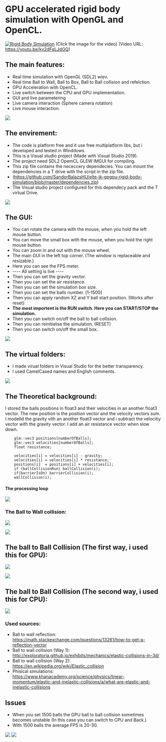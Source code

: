 # GPU accelerated rigid body simulation with OpenGL and OpenCL.

[![Rigid Body Simulation](https://github.com/SandorBalazsHU/elte-ik-gpgpu-rigid-body-simulation/blob/master/Images/Img01.jpg)](https://www.youtube.com/watch?v=ky2dFqLJdGQ)
(Click the image for the video)
(Video URL: https://youtu.be/ky2dFqLJdGQ)

## The main features:
* Real time simulation with OpenGL (SDL2) wiev.
* Real time Ball to Wall, Ball to Box, Ball to Ball collision and refelction.
* GPU Acceleration with OpenCL.
* Live switch between the CPU and GPU implementation.
* GUI and live parametering
* Live camera interaction (Sphere camera rotation)
* Live mouse interaction.

![](https://github.com/SandorBalazsHU/elte-ik-gpgpu-rigid-body-simulation/blob/master/Images/Img05.jpg)

## The envirement:
* The code is platform free and it use free multiplatform libs, but i developed and tested in Winddows.
* This is a Visual studio project (Made with Visual Studio 2019).
* The project need SDL2 OpemCL GLEW IMGUI for compiling.
* This zip file contains the nececcery dependecies. You can mount the dependencies in a T drive with the script in the zip file.
* (https://github.com/SandorBalazsHU/elte-ik-gpgpu-rigid-body-simulation/blob/master/dependencies.zip)
* The Visual studio project configured for this dependecy pack and the T virtual Drive.

![](https://github.com/SandorBalazsHU/elte-ik-gpgpu-rigid-body-simulation/blob/master/Images/Img02.jpg)

## The GUI:
* You can rotate the camera with the mouse, when you hold the left mouse button.
* You can move the small box with the mouse, when you hold the right mouse button.
* You can zoom in and out with the mouse wheel.
* The main GUI in the left top corner. (The window is replaceable and resizable.)
* Here you can see the FPS meter.
* ---- All setting is live ----
* Then you can set the gravity vector.
* Then you can set the air resistance.
* Then you can set the simulation box size.
* Then you can set the balls number. [1-1500]
* Then you can apply random XZ and Y ball start position. (Works after reset)
* <b>The most importent is the RUN switch. Here you can START/STOP the simulation.</b>
* Then you can switch on/off the ball to ball collision.
* Then you can reinitialise the simulation. (RESET)
* Then you can switch on/off the small box.

![](https://github.com/SandorBalazsHU/elte-ik-gpgpu-rigid-body-simulation/blob/master/Images/Img03.jpg)

## The virtual folders:
* I made virual folders in Visual Studio for the better transparency.
* I used CamelCased names and English comments.

![](https://github.com/SandorBalazsHU/elte-ik-gpgpu-rigid-body-simulation/blob/master/Images/Img07.jpg)

## The Theoretical background:
I stored the balls positions in float3 and their velocities in an another float3 vector.
The new position is the position vector and the velocity vectors sum.
I modelld the gravity vith an another float3 vector and i subtract the velocitiy vector with the gravity vector.
I add an air resistance vector when slow down.

```
    glm::vec3 positions[numberOfBalls];
    glm::vec3 velocities[numberOfBalls];
    float resistance;

    velocities[i] = velocities[i] - gravity;
    velocities[i] = velocities[i] * resistance;
    positions[i]  = positions[i] + velocities[i];
    if (ballCollisionRun) ballCollision(i);
    if(barrierIsOn) barrierCollision(i);
    wallCollision(i);
```
#### The processing loop
![](https://github.com/SandorBalazsHU/elte-ik-gpgpu-rigid-body-simulation/blob/master/Images/loop.jpg)

### The Ball to Wall collision:
![](https://github.com/SandorBalazsHU/elte-ik-gpgpu-rigid-body-simulation/blob/master/Images/mat3.jpg)

![](https://github.com/SandorBalazsHU/elte-ik-gpgpu-rigid-body-simulation/blob/master/Images/mat4.jpg)

## The ball to Ball Collision (The first way, i used this for GPU):

![](https://github.com/SandorBalazsHU/elte-ik-gpgpu-rigid-body-simulation/blob/master/Images/collision.gif)

![](https://github.com/SandorBalazsHU/elte-ik-gpgpu-rigid-body-simulation/blob/master/Images/mat1.jpg)

## The ball to Ball Collision (The second way, i used this for CPU):

![](https://github.com/SandorBalazsHU/elte-ik-gpgpu-rigid-body-simulation/blob/master/Images/mat2.jpg)


### Used sources:
* Ball to wall reflection: https://math.stackexchange.com/questions/13261/how-to-get-a-reflection-vector
* Ball to wall collision (Way 1): http://exploratoria.github.io/exhibits/mechanics/elastic-collisions-in-3d/
* Ball to wall collision (Way 2): https://en.wikipedia.org/wiki/Elastic_collision
* Phisical simulations: https://www.khanacademy.org/science/physics/linear-momentum/elastic-and-inelastic-collisions/a/what-are-elastic-and-inelastic-collisions

## Issues
* When you set 1500 balls the GPU ball to ball collision sometimes becomes unstable (In this case you can switch to CPU and Back.)
* With 1500 balls the average FPS is 20-30.

![](https://github.com/SandorBalazsHU/elte-ik-gpgpu-rigid-body-simulation/blob/master/Images/Img04.jpg)
![](https://github.com/SandorBalazsHU/elte-ik-gpgpu-rigid-body-simulation/blob/master/Images/Img06.jpg)
